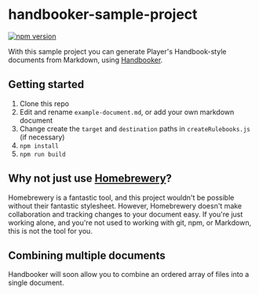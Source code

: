 # handbooker-sample-project

[![npm version](https://badge.fury.io/js/handbooker.svg)](https://badge.fury.io/js/handbooker)

With this sample project you can generate Player's Handbook-style documents from Markdown, using [Handbooker](https://github.com/monolith-games/handbooker).

## Getting started

1. Clone this repo
2. Edit and rename `example-document.md`, or add your own markdown document
3. Change create the `target` and `destination` paths in `createRulebooks.js` (if necessary)
4. `npm install`
5. `npm run build`

## Why not just use [Homebrewery](www.homebrewery.com)?

Homebrewery is a fantastic tool, and this project wouldn't be possible without their fantastic stylesheet. However, Homebrewery doesn't make collaboration and tracking changes to your document easy. If you're just working alone, and you're not used to working with git, npm, or Markdown, this is not the tool for you.

## Combining multiple documents

Handbooker will soon allow you to combine an ordered array of files into a single document.